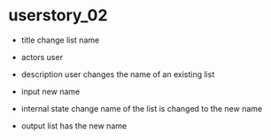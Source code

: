 # userstory_02

* title
change list name

* actors
user

* description
user changes the name of an existing list

* input
new name

* internal state change
name of the list is changed to the new name

* output
list has the new name